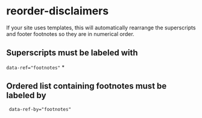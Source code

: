 # reorder-disclaimers
If your site uses templates, this will automatically rearrange the superscripts and footer footnotes so they are in numerical order.


## Superscripts must be labeled with

  `data-ref="footnotes"`
*
## Ordered list containing footnotes must be labeled by
  ` data-ref-by="footnotes"`
